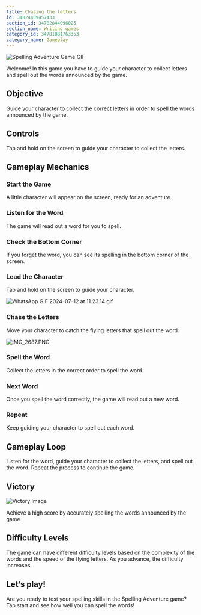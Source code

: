 ```yaml
---
title: Chasing the letters
id: 34824459457433
section_id: 34782844096025
section_name: Writing games
category_id: 34781881763353
category_name: Gameplay
---
```

![Spelling Adventure Game GIF](https://help.studycat.com/hc/article_attachments/34964422592281)


Welcome! In this game you have to guide your character to collect letters and spell out the words announced by the game.


## Objective


Guide your character to collect the correct letters in order to spell the words announced by the game.


## Controls


Tap and hold on the screen to guide your character to collect the letters.


## Gameplay Mechanics


### Start the Game


A little character will appear on the screen, ready for an adventure.


### Listen for the Word


The game will read out a word for you to spell.


### Check the Bottom Corner


If you forget the word, you can see its spelling in the bottom corner of the screen.


### Lead the Character


Tap and hold on the screen to guide your character.


![WhatsApp GIF 2024-07-12 at 11.23.14.gif](https://help.studycat.com/hc/article_attachments/34964428229401)


### Chase the Letters


Move your character to catch the flying letters that spell out the word.


![IMG_2687.PNG](https://help.studycat.com/hc/article_attachments/34824459449625)


### Spell the Word


Collect the letters in the correct order to spell the word.


### Next Word


Once you spell the word correctly, the game will read out a new word.


### Repeat


Keep guiding your character to spell out each word.


## Gameplay Loop


Listen for the word, guide your character to collect the letters, and spell out the word. Repeat the process to continue the game.


## Victory


![Victory Image](https://help.studycat.com/hc/article_attachments/34964428232601)


Achieve a high score by accurately spelling the words announced by the game.


## Difficulty Levels


The game can have different difficulty levels based on the complexity of the words and the speed of the flying letters. As you advance, the difficulty increases.


## Let’s play!


Are you ready to test your spelling skills in the Spelling Adventure game? Tap start and see how well you can spell the words!

